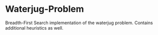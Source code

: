 # Waterjug-Problem
Breadth-First Search implementation of the waterjug problem. Contains additional heuristics as well.
